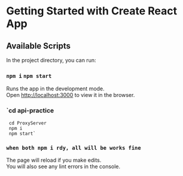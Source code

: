 # Getting Started with Create React App



## Available Scripts

In the project directory, you can run:

### `npm i` `npm start` 

Runs the app in the development mode.\
Open [http://localhost:3000](http://localhost:3000) to view it in the browser.

### `cd api-practice
     cd ProxyServer
     npm i
     npm start`
     
### `when both npm i rdy, all will be works fine`     
The page will reload if you make edits.\
You will also see any lint errors in the console.

